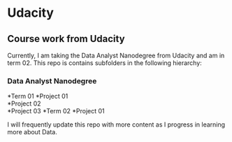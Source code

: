 # Udacity

## Course work from Udacity

Currently, I am taking the Data Analyst Nanodegree from Udacity and am in term 02. This repo is contains subfolders in the following hierarchy:  

### Data Analyst Nanodegree  
*Term 01
 *Project 01  
 *Project 02  
 *Project 03
*Term 02
 *Project 01  

I will frequently update this repo with more content as I progress in learning more about Data.
